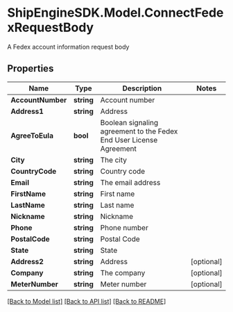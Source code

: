 # ShipEngineSDK.Model.ConnectFedexRequestBody
A Fedex account information request body

## Properties

Name | Type | Description | Notes
------------ | ------------- | ------------- | -------------
**AccountNumber** | **string** | Account number | 
**Address1** | **string** | Address | 
**AgreeToEula** | **bool** | Boolean signaling agreement to the Fedex End User License Agreement | 
**City** | **string** | The city | 
**CountryCode** | **string** | Country code | 
**Email** | **string** | The email address | 
**FirstName** | **string** | First name | 
**LastName** | **string** | Last name | 
**Nickname** | **string** | Nickname | 
**Phone** | **string** | Phone number | 
**PostalCode** | **string** | Postal Code | 
**State** | **string** | State | 
**Address2** | **string** | Address | [optional] 
**Company** | **string** | The company | [optional] 
**MeterNumber** | **string** | Meter number | [optional] 

[[Back to Model list]](../../README.md#documentation-for-models) [[Back to API list]](../../README.md#documentation-for-api-endpoints) [[Back to README]](../../README.md)

